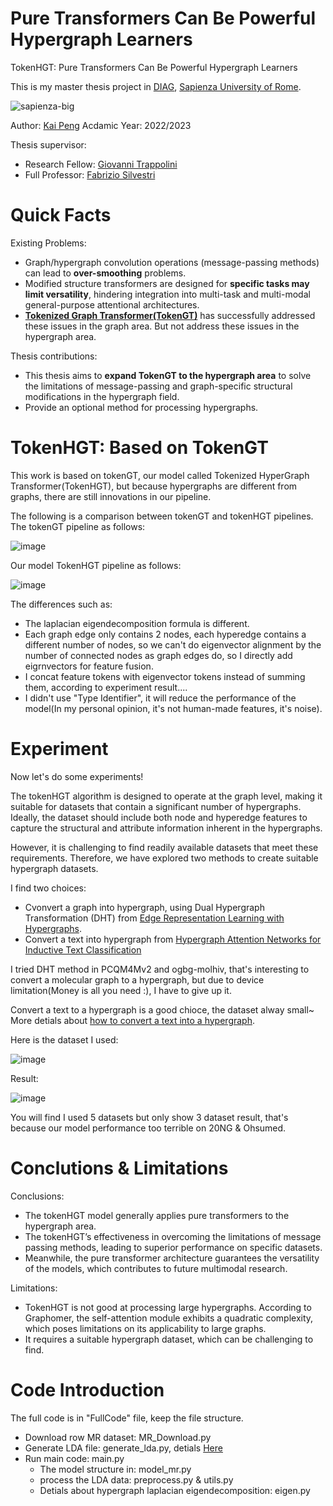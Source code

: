 # Pure Transformers Can Be Powerful Hypergraph Learners
TokenHGT: Pure Transformers Can Be Powerful Hypergraph Learners

This is my master thesis project in [DIAG](http://www.diag.uniroma1.it/en), [Sapienza University of Rome](https://www.uniroma1.it/en/pagina-strutturale/home).

![sapienza-big](https://user-images.githubusercontent.com/24941293/152373391-ac062aac-750a-45cd-bf40-9851cf2911f1.png)


Author: [Kai Peng](https://github.com/TuDou-PK)   Acdamic Year: 2022/2023

Thesis supervisor:
- Research Fellow: [Giovanni Trappolini](https://sites.google.com/view/giovannitrappolini)
- Full Professor: [Fabrizio Silvestri](https://sites.google.com/diag.uniroma1.it/fabriziosilvestri/home?authuser=0)

# Quick Facts

Existing Problems:
- Graph/hypergraph convolution operations (message-passing methods) can lead to **over-smoothing** problems.
- Modified structure transformers are designed for **specific tasks may limit versatility**, hindering integration into multi-task and multi-modal general-purpose attentional architectures.
- [**Tokenized Graph Transformer(TokenGT)**](https://github.com/jw9730/tokengt) has successfully addressed these issues in the graph area. But not address these issues in the hypergraph area.

Thesis contributions:
- This thesis aims to **expand TokenGT to the hypergraph area** to solve the limitations of message-passing and graph-specific structural modifications in the hypergraph field.
- Provide an optional method for processing hypergraphs.

# TokenHGT: Based on TokenGT
This work is based on tokenGT, our model called Tokenized HyperGraph Transformer(TokenHGT), but because hypergraphs are different from graphs, there are still innovations in our pipeline. 

The following is a comparison between tokenGT and tokenHGT pipelines. The tokenGT pipeline as follows:

![image](https://github.com/TuDou-PK/TokenHGT/assets/24941293/68b94594-067d-423a-b639-9ef735ec5324)

Our model TokenHGT pipeline as follows:

![image](https://github.com/TuDou-PK/TokenHGT/assets/24941293/90a2f2ad-467c-407b-bf28-f52d6c840ee9)

The differences such as: 
- The laplacian eigendecomposition formula is different.
- Each graph edge only contains 2 nodes, each hyperedge contains a different number of nodes, so we can't do eigenvector alignment by the number of connected nodes as graph edges do, so I directly add eigrnvectors for feature fusion.
- I concat feature tokens with eigenvector tokens instead of summing them, according to experiment result....
- I didn't use "Type Identifier", it will reduce the performance of the model(In my personal opinion, it's not human-made features, it's noise).




# Experiment
Now let's do some experiments!

The tokenHGT algorithm is designed to operate at the graph level, making it suitable for datasets that contain a significant number of hypergraphs. Ideally, the dataset should include both node and hyperedge features to capture the structural and attribute information inherent in the hypergraphs.

However, it is challenging to find readily available datasets that meet these requirements. Therefore, we have explored two methods to create suitable hypergraph datasets.

I find two choices:
- Cvonvert a graph into hypergraph, using Dual Hypergraph Transformation (DHT) from [Edge Representation Learning with Hypergraphs](https://github.com/harryjo97/EHGNN).
- Convert a text into hypergraph from [Hypergraph Attention Networks for Inductive Text Classification](https://github.com/kaize0409/HyperGAT_TextClassification)

I tried DHT method in PCQM4Mv2 and ogbg-molhiv, that's interesting to convert a molecular graph to a hypergraph, but due to device limitation(Money is all you need :), I have to give up it.

Convert a text to a hypergraph is a good chioce, the dataset alway small~ More detials about [how to convert a text into a hypergraph](https://github.com/kaize0409/HyperGAT_TextClassification).

Here is the dataset I used:

![image](https://github.com/TuDou-PK/TokenHGT/assets/24941293/05b22d98-7d79-4396-979b-08a8614e1023)

Result:

![image](https://github.com/TuDou-PK/TokenHGT/assets/24941293/bf4d91d7-084d-4537-9e74-b148ffe1dcaa)

You will find I used 5 datasets but only show 3 dataset result, that's because our model performance too terrible on 20NG & Ohsumed.

# Conclutions & Limitations
Conclusions:
- The tokenHGT model generally applies pure transformers to the hypergraph area.
- The tokenHGT’s effectiveness in overcoming the limitations of message passing methods, leading to superior performance on specific datasets. 
- Meanwhile, the pure transformer architecture guarantees the versatility of the models, which contributes to future multimodal research.

Limitations:
- TokenHGT is not good at processing large hypergraphs. According to Graphomer, the self-attention module exhibits a quadratic complexity, which poses limitations on its applicability to large graphs.
- It requires a suitable hypergraph dataset, which can be challenging to find.

# Code Introduction

The full code is in "FullCode" file, keep the file structure.

- Download row MR dataset: MR_Download.py
- Generate LDA file: generate_lda.py, detials [Here](https://github.com/kaize0409/HyperGAT_TextClassification)
- Run main code: main.py
  *  The model structure in: model_mr.py
  *  process the LDA data: preprocess.py & utils.py
  *  Detials about hypergraph laplacian eigendecomposition: eigen.py
